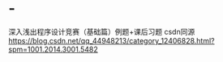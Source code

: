 # -
深入浅出程序设计竞赛（基础篇）例题+课后习题
csdn同源 https://blog.csdn.net/qq_44948213/category_12406828.html?spm=1001.2014.3001.5482
